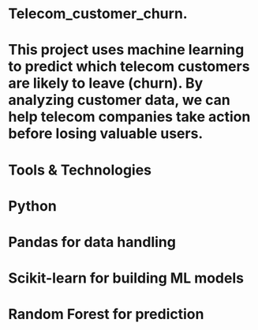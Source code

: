 # Telecom_customer_churn.
# This project uses machine learning to predict which telecom customers are likely to leave (churn). By analyzing customer data, we can help telecom companies take action before losing valuable users.
# Tools & Technologies
# Python 
# Pandas for data handling
# Scikit-learn for building ML models
# Random Forest for prediction


